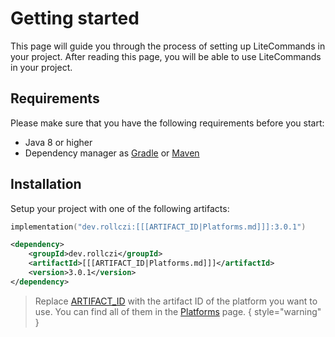 # Getting started

This page will guide you through the process of setting up LiteCommands in your project.
After reading this page, you will be able to use LiteCommands in your project.

## Requirements

Please make sure that you have the following requirements before you start:

- Java 8 or higher
- Dependency manager as [Gradle](https://gradle.org/) or [Maven](https://maven.apache.org/)

## Installation

Setup your project with one of the following artifacts:

<tabs>
<tab title="Gradle KTS">

```kotlin
implementation("dev.rollczi:[[[ARTIFACT_ID|Platforms.md]]]:3.0.1")
```
</tab>

<tab title="Maven">

```xml
<dependency>
    <groupId>dev.rollczi</groupId>
    <artifactId>[[[ARTIFACT_ID|Platforms.md]]]</artifactId>
    <version>3.0.1</version>
</dependency>
```
</tab>

</tabs>

> Replace [ARTIFACT_ID](Platforms.md) with the artifact ID of the platform you want to use. 
> You can find all of them in the [Platforms](Platforms.md) page.
{ style="warning" }